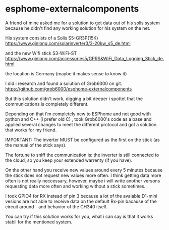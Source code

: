# esphome-externalcomponents
A friend of mine asked me for a solution to get data out of his solis system
because he didn't find any working solution for his system on the net.

His system consists of a Solis S5-GR3P(15K)
https://www.ginlong.com/solarinverter3/3-20kw_s5_de.html

and the new Wifi stick S3-WiFi-ST
https://www.ginlong.com/accessories5/GPRS&WiFi_Data_Logging_Stick_de.html

the location is Germany (maybe it makes sense to know it)

I did i research and found a solution of Grob6000 on git.
https://github.com/grob6000/esphome-externalcomponents

But this solution didn't work, digging a bit deeper i spottet that the
communications is completely different.

Depending on that i'm completely new to ESPhome and not good with python and C++
(i prefer old C) , took Grob6000's code as a base and applied several changes
to meet the different protocol and got a solution that works for my friend.

IMPORTANT: The inverter MUST be configured as the first on the stick (as the manual
of the stick says).

The fortune to sniff the communication is: the inverter is still connected to
the cloud, so you keep  your extended warrenty (if you have).

On the other hand you receive new values around every 5 minutes because the stick
does not request new values more often.
I think getting data more often is not really neccessary, however, maybe i will
write another versons requesting data more often and working without a stick sometimes.

I took GPIO4 for RX instead of pin 3 because a lot of the avaiable D1-mini vesions are
not able to receive data on the default Rx-pin bacause of the circuit around - and 
behavior of the CH340 itself.

You can try if this solution works for you,
what i can say is that it works stabil for the mentioned system.
